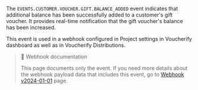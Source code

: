 The `EVENTS.CUSTOMER.VOUCHER.GIFT.BALANCE_ADDED` event indicates that additional balance has been successfully added to a customer's gift voucher. It provides real-time notification that the gift voucher's balance has been increased.

This event is used in a webhook configured in Project settings in Voucherify dashboard as well as in Voucherify Distributions.

> 📘 Webhook documentation
>
> This page documents only the event. If you need more details about the webhook payload data that includes this event, go to [Webhook v2024-01-01](ref:introduction-to-webhooks "Introduction to webhooks v2024-01-01") page.